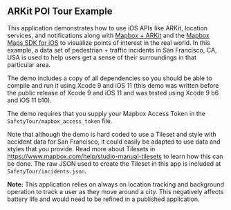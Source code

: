 ## ARKit POI Tour Example

This application demonstrates how to use iOS APIs like ARKit, location services, and notifications along with [Mapbox + ARKit](https://github.com/mapbox/mapbox-arkit-ios) and the [Mapbox Maps SDK for iOS](https://github.com/mapbox/mapbox-gl-native) to visualize points of interest in the real world. In this example, a data set of pedestrian + traffic incidents in San Francisco, CA, USA is used to help users get a sense of their surroundings in that particular area.

The demo includes a copy of all dependencies so you should be able to compile and run it using Xcode 9 and iOS 11 (this demo was written before the public release of Xcode 9 and iOS 11 and was tested using Xcode 9 b6 and iOS 11 b10).

The demo requires that you supply your Mapbox Access Token in the `SafetyTour/mapbox_access_token` file.

Note that although the demo is hard coded to use a Tileset and style with accident data for San Francisco, it could easily be adapted to use data and styles that you provide. Read more about Tilesets in https://www.mapbox.com/help/studio-manual-tilesets to learn how this can be done. The raw JSON used to create the Tileset in this app is included at `SafetyTour/incidents.json`.

**Note:** 
This application relies on always on location tracking and background operation to track a user as they move around a city. This negatively affects battery life and would need to be refined in a published application.

